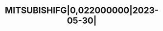 ---
layout: asset
title: MITSUBISHIFG|0,022000000|2023-05-30|                        
isin: XS1828132735
---